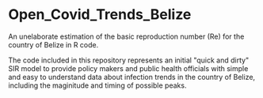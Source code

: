 # Open_Covid_Trends_Belize
An unelaborate estimation of the basic reproduction number (Re) for the country of Belize in R code.

The code included in this repository represents an initial "quick and dirty" SIR model to provide policy makers and public health officials with simple and easy to understand data about infection trends in the country of Belize, including the maginitude and timing of possible peaks. 
